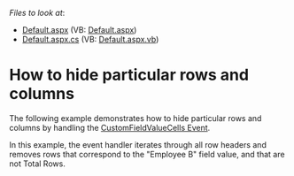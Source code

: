 <!-- default file list -->
*Files to look at*:

* [Default.aspx](./CS/ASPxPivotGrid_HidingColumnsAndRows/Default.aspx) (VB: [Default.aspx](./VB/ASPxPivotGrid_HidingColumnsAndRows/Default.aspx))
* [Default.aspx.cs](./CS/ASPxPivotGrid_HidingColumnsAndRows/Default.aspx.cs) (VB: [Default.aspx.vb](./VB/ASPxPivotGrid_HidingColumnsAndRows/Default.aspx.vb))
<!-- default file list end -->
# How to hide particular rows and columns


<p>The following example demonstrates how to hide particular rows and columns by handling the <a href="https://documentation.devexpress.com/#AspNet/DevExpressWebASPxPivotGridASPxPivotGrid_CustomFieldValueCellstopic">CustomFieldValueCells Event</a>.</p>
<p>In this example, the event handler iterates through all row headers and removes rows that correspond to the "Employee B" field value, and that are not Total Rows.</p>

<br/>


